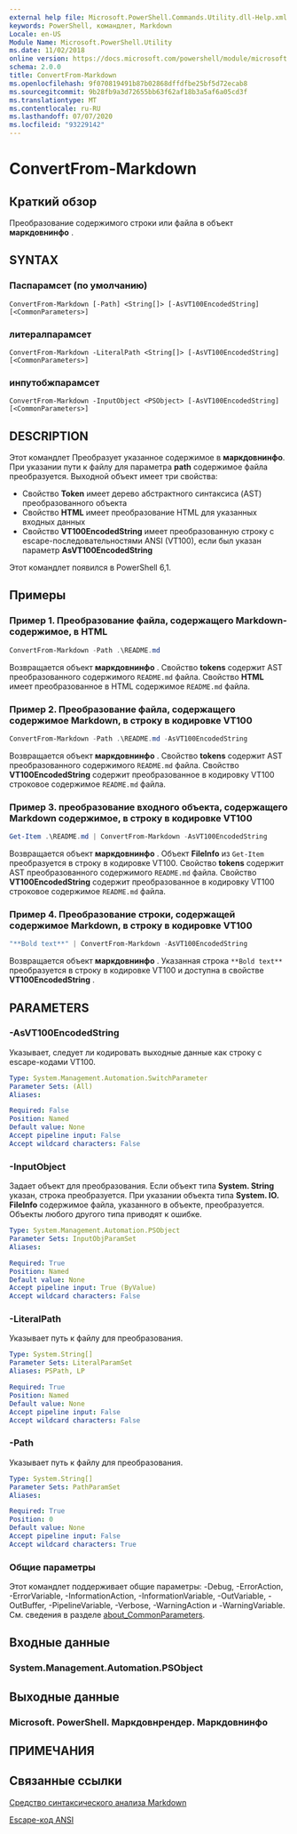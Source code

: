 ```yaml
---
external help file: Microsoft.PowerShell.Commands.Utility.dll-Help.xml
keywords: PowerShell, командлет, Markdown
Locale: en-US
Module Name: Microsoft.PowerShell.Utility
ms.date: 11/02/2018
online version: https://docs.microsoft.com/powershell/module/microsoft.powershell.utility/convertfrom-markdown?view=powershell-7.1&WT.mc_id=ps-gethelp
schema: 2.0.0
title: ConvertFrom-Markdown
ms.openlocfilehash: 9f070819491b87b02868dffdfbe25bf5d72ecab8
ms.sourcegitcommit: 9b28fb9a3d72655bb63f62af18b3a5af6a05cd3f
ms.translationtype: MT
ms.contentlocale: ru-RU
ms.lasthandoff: 07/07/2020
ms.locfileid: "93229142"
---
```

# ConvertFrom-Markdown

## Краткий обзор
Преобразование содержимого строки или файла в объект **маркдовнинфо** .

## SYNTAX

### Паспарамсет (по умолчанию)

```
ConvertFrom-Markdown [-Path] <String[]> [-AsVT100EncodedString] [<CommonParameters>]
```

### литералпарамсет

```
ConvertFrom-Markdown -LiteralPath <String[]> [-AsVT100EncodedString] [<CommonParameters>]
```

### инпутобжпарамсет

```
ConvertFrom-Markdown -InputObject <PSObject> [-AsVT100EncodedString] [<CommonParameters>]
```

## DESCRIPTION

Этот командлет Преобразует указанное содержимое в **маркдовнинфо**. При указании пути к файлу для параметра **path** содержимое файла преобразуется. Выходной объект имеет три свойства:

- Свойство **Token** имеет дерево абстрактного синтаксиса (AST) преобразованного объекта
- Свойство **HTML** имеет преобразование HTML для указанных входных данных
- Свойство **VT100EncodedString** имеет преобразованную строку с escape-последовательностями ANSI (VT100), если был указан параметр **AsVT100EncodedString**

Этот командлет появился в PowerShell 6,1.

## Примеры

### Пример 1. Преобразование файла, содержащего Markdown-содержимое, в HTML

```powershell
ConvertFrom-Markdown -Path .\README.md
```

Возвращается объект **маркдовнинфо** . Свойство **tokens** содержит AST преобразованного содержимого `README.md` файла. Свойство **HTML** имеет преобразованное в HTML содержимое `README.md` файла.

### Пример 2. Преобразование файла, содержащего содержимое Markdown, в строку в кодировке VT100

```powershell
ConvertFrom-Markdown -Path .\README.md -AsVT100EncodedString
```

Возвращается объект **маркдовнинфо** . Свойство **tokens** содержит AST преобразованного содержимого `README.md` файла. Свойство **VT100EncodedString** содержит преобразованное в кодировку VT100 строковое содержимое `README.md` файла.

### Пример 3. преобразование входного объекта, содержащего Markdown содержимое, в строку в кодировке VT100

```powershell
Get-Item .\README.md | ConvertFrom-Markdown -AsVT100EncodedString
```

Возвращается объект **маркдовнинфо** . Объект **FileInfo** из `Get-Item` преобразуется в строку в кодировке VT100. Свойство **tokens** содержит AST преобразованного содержимого `README.md` файла. Свойство **VT100EncodedString** содержит преобразованное в кодировку VT100 строковое содержимое `README.md` файла.

### Пример 4. Преобразование строки, содержащей содержимое Markdown, в строку в кодировке VT100

```powershell
"**Bold text**" | ConvertFrom-Markdown -AsVT100EncodedString
```

Возвращается объект **маркдовнинфо** . Указанная строка `**Bold text**` преобразуется в строку в кодировке VT100 и доступна в свойстве **VT100EncodedString** .

## PARAMETERS

### -AsVT100EncodedString

Указывает, следует ли кодировать выходные данные как строку с escape-кодами VT100.

```yaml
Type: System.Management.Automation.SwitchParameter
Parameter Sets: (All)
Aliases:

Required: False
Position: Named
Default value: None
Accept pipeline input: False
Accept wildcard characters: False
```

### -InputObject

Задает объект для преобразования. Если объект типа **System. String** указан, строка преобразуется. При указании объекта типа **System. IO. FileInfo** содержимое файла, указанного в объекте, преобразуется. Объекты любого другого типа приводят к ошибке.

```yaml
Type: System.Management.Automation.PSObject
Parameter Sets: InputObjParamSet
Aliases:

Required: True
Position: Named
Default value: None
Accept pipeline input: True (ByValue)
Accept wildcard characters: False
```

### -LiteralPath

Указывает путь к файлу для преобразования.

```yaml
Type: System.String[]
Parameter Sets: LiteralParamSet
Aliases: PSPath, LP

Required: True
Position: Named
Default value: None
Accept pipeline input: False
Accept wildcard characters: False
```

### -Path

Указывает путь к файлу для преобразования.

```yaml
Type: System.String[]
Parameter Sets: PathParamSet
Aliases:

Required: True
Position: 0
Default value: None
Accept pipeline input: False
Accept wildcard characters: True
```

### Общие параметры

Этот командлет поддерживает общие параметры: -Debug, -ErrorAction, -ErrorVariable, -InformationAction, -InformationVariable, -OutVariable, -OutBuffer, -PipelineVariable, -Verbose, -WarningAction и -WarningVariable. См. сведения в разделе [about_CommonParameters](https://go.microsoft.com/fwlink/?LinkID=113216).

## Входные данные

### System.Management.Automation.PSObject

## Выходные данные

### Microsoft. PowerShell. Маркдовнрендер. Маркдовнинфо

## ПРИМЕЧАНИЯ

## Связанные ссылки

[Средство синтаксического анализа Markdown](https://github.com/lunet-io/markdig)

[Escape-код ANSI](https://wikipedia.org/wiki/ANSI_escape_code)

